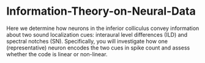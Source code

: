 # Information-Theory-on-Neural-Data
Here we determine how neurons in the inferior colliculus convey information about two sound localization cues: interaural level differences (ILD) and spectral notches (SN). Specifically, you will investigate how one (representative) neuron encodes the two cues in spike count and assess whether the code is linear or non-linear.
